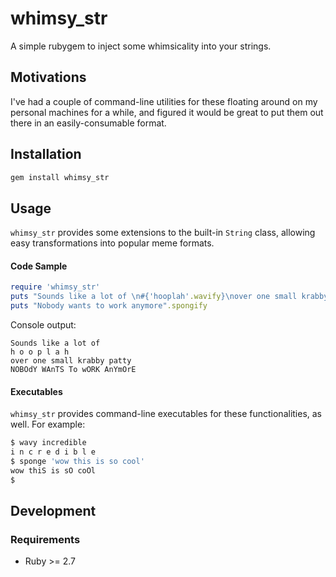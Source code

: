 # whimsy_str
A simple rubygem to inject some whimsicality into your strings.

## Motivations
I've had a couple of command-line utilities for these floating around on my
personal machines for a while, and figured it would be great to put them out
there in an easily-consumable format.

## Installation

```sh
gem install whimsy_str
```

## Usage
`whimsy_str` provides some extensions to the built-in `String` class, allowing
easy transformations into popular meme formats.

#### Code Sample

```ruby
require 'whimsy_str'
puts "Sounds like a lot of \n#{'hooplah'.wavify}\nover one small krabby patty"
puts "Nobody wants to work anymore".spongify
```

Console output:
```
Sounds like a lot of
h o o p l a h
over one small krabby patty
NOBOdY WAnTS To wORK AnYmOrE
```

#### Executables
`whimsy_str` provides command-line executables for these functionalities, as
well. For example:

```sh
$ wavy incredible
i n c r e d i b l e
$ sponge 'wow this is so cool'
wow thiS is sO coOl
$
```

## Development
### Requirements
- Ruby >= 2.7
